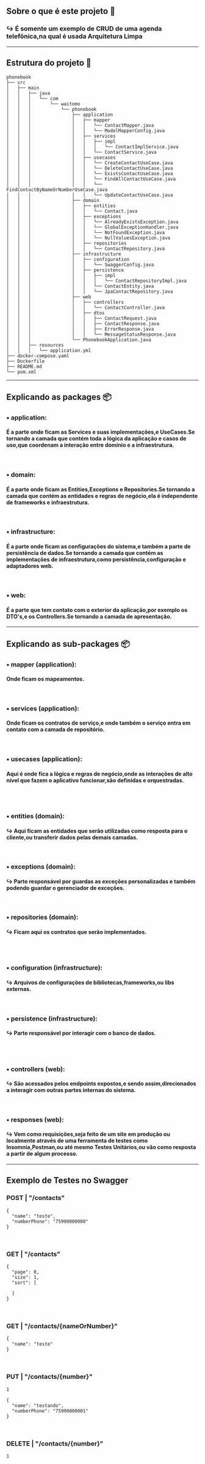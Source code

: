 ## Sobre o que é este projeto 🚀
### ↪ É somente um exemplo de CRUD de uma agenda telefônica,na qual é usada Arquitetura Limpa

---------------------------------------------------------------------


## Estrutura do projeto 🔗
```
phonebook
├── src
│   ├── main
│   │   ├── java
│   │   │   └── com
│   │   │       └── waitomo
│   │   │           └── phonebook
│   │   │               ├── application
│   │   │               │   ├── mapper
│   │   │               │   │   └── ContactMapper.java
│   │   │               │   │   └── ModelMapperConfig.java
│   │   │               │   ├── services
│   │   │               │   │   ├── impl
│   │   │               │   │   │   └── ContactImplService.java
│   │   │               │   │   └── ContactService.java
│   │   │               │   ├── usecases
│   │   │               │   │   └── CreateContactUseCase.java
│   │   │               │   │   └── DeleteContactUseCase.java
│   │   │               │   │   └── ExistsContactUseCase.java
│   │   │               │   │   └── FindAllContactUseCase.java
│   │   │               │   │   └── FindContactByNameOrNumberUseCase.java
│   │   │               │   │   └── UpdateContactUseCase.java
│   │   │               ├── domain
│   │   │               │   ├── entities
│   │   │               │   │   └── Contact.java
│   │   │               │   ├── exceptions
│   │   │               │   │   └── AlreadyExistsException.java
│   │   │               │   │   └── GlobalExceptionHandler.java
│   │   │               │   │   └── NotFoundException.java
│   │   │               │   │   └── NullValuesException.java
│   │   │               │   ├── repositories
│   │   │               │   │   └── ContactRepository.java
│   │   │               ├── infrastructure
│   │   │               │   ├── configuration
│   │   │               │   │   └── SwaggerConfig.java
│   │   │               │   ├── persistence
│   │   │               │   │   ├── impl
│   │   │               │   │   │   └── ContactRepositoryImpl.java
│   │   │               │   │   └── ContactEntity.java
│   │   │               │   │   └── JpaContactRepository.java
│   │   │               ├── web
│   │   │               │   ├── controllers
│   │   │               │   │   └── ContactController.java
│   │   │               │   ├── dtos
│   │   │               │   │   ├── ContactRequest.java
│   │   │               │   │   ├── ContactResponse.java
│   │   │               │   │   ├── ErrorResponse.java
│   │   │               │   │   └── MessageStatusResponse.java
│   │   │               └── PhonebookApplication.java
│   │   ├── resources
│   │   │   └── application.yml
├── docker-compose.yaml
├── Dockerfile
├── README.md
└── pom.xml
```

-----------------------------------------------------------------------------

## Explicando as packages 📦

### ▪ application:
#### É a parte onde ficam as Services e suas implementações,e UseCases.Se tornando a camada que contém toda a lógica da aplicação e casos de uso,que coordenam a interação entre domínio e a infraestrutura.

<br>

### ▪ domain:
#### É a parte onde ficam as Entities,Exceptions e Repositories.Se tornando a camada que contém as entidades e regras de negócio,ela é independente de frameworks e infraestrutura.

<br>

### ▪ infrastructure:
#### É a parte onde ficam as configurações do sistema,e também a parte de persistência de dados.Se tornando a camada que contém as implementações de infraestrutura,como persistência,configuração e adaptadores web.

<br>

### ▪ web:
#### É a parte que tem contato com o exterior da aplicação,por exemplo os DTO's,e os Controllers.Se tornando a camada de apresentação.  

----------------------------------------------------------------------------

## Explicando as sub-packages 📦

### ▪ mapper (application):
#### Onde ficam os mapeamentos.

<br>

### ▪ services (application):
#### Onde ficam os contratos de serviço,e onde também o serviço entra em contato com a camada de repositório.

<br>

### ▪ usecases (application):
#### Aqui é onde fica a lógica e regras de negócio,onde as interações de alto nível que fazem o aplicativo funcionar,são definidas e orquestradas.

<br><br>

### ▪ entities (domain):
#### ↪ Aqui ficam as entidades que serão utilizadas como resposta para o cliente,ou transferir dados pelas demais camadas.

<br>

### ▪ exceptions (domain):
#### ↪ Parte responsável por guardas as exceções personalizadas e também podendo guardar o gerenciador de exceções.

<br>

### ▪ repositories (domain):
#### ↪ Ficam aqui os contratos que serão implementados.

<br><br>

### ▪ configuration (infrastructure):
#### ↪ Arquivos de configurações de bibliotecas,frameworks,ou libs externas.

<br>

### ▪ persistence (infrastructure):
#### ↪ Parte responsável por interagir com o banco de dados.

<br><br>

### ▪ controllers (web):
#### ↪ São acessados pelos endpoints expostos,e sendo assim,direcionados a interagir com outras partes internas do sistema.

<br>

### ▪ responses (web):
#### ↪ Vem como requisições,seja feito de um site em produção ou localmente através de uma ferramenta de testes como Insomnia,Postman,ou até mesmo Testes Unitários,ou vão como resposta a partir de algum processo.

------------------------------------------------------------------------------------------------------------------------

## Exemplo de Testes no Swagger

### POST | "/contacts"
```
{
  "name": "teste",
  "numberPhone": "75990000000"
}
```

<br>

### GET | "/contacts"
```
{
  "page": 0,
  "size": 1,
  "sort": [
   
  ]
}
```

<br>

### GET | "/contacts/{nameOrNumber}"
```
{
  "name": "teste"
}
```

<br>

### PUT | "/contacts/{number}"
```
1

{
  "name": "testando",
  "numberPhone": "75990000001"
}
```

<br>

### DELETE | "/contacts/{number}"
```
1
```
